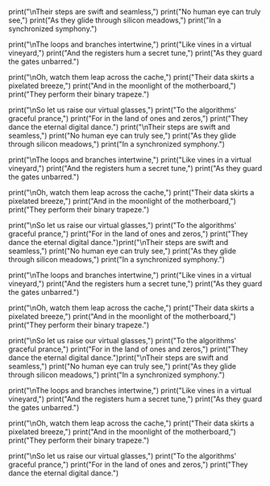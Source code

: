 print("\nTheir steps are swift and seamless,")
print("No human eye can truly see,")
print("As they glide through silicon meadows,")
print("In a synchronized symphony.")

print("\nThe loops and branches intertwine,")
print("Like vines in a virtual vineyard,")
print("And the registers hum a secret tune,")
print("As they guard the gates unbarred.")

print("\nOh, watch them leap across the cache,")
print("Their data skirts a pixelated breeze,")
print("And in the moonlight of the motherboard,")
print("They perform their binary trapeze.")

print("\nSo let us raise our virtual glasses,")
print("To the algorithms' graceful prance,")
print("For in the land of ones and zeros,")
print("They dance the eternal digital dance.")
print("\nTheir steps are swift and seamless,")
print("No human eye can truly see,")
print("As they glide through silicon meadows,")
print("In a synchronized symphony.")

print("\nThe loops and branches intertwine,")
print("Like vines in a virtual vineyard,")
print("And the registers hum a secret tune,")
print("As they guard the gates unbarred.")

print("\nOh, watch them leap across the cache,")
print("Their data skirts a pixelated breeze,")
print("And in the moonlight of the motherboard,")
print("They perform their binary trapeze.")

print("\nSo let us raise our virtual glasses,")
print("To the algorithms' graceful prance,")
print("For in the land of ones and zeros,")
print("They dance the eternal digital dance.")print("\nTheir steps are swift and seamless,")
print("No human eye can truly see,")
print("As they glide through silicon meadows,")
print("In a synchronized symphony.")

print("\nThe loops and branches intertwine,")
print("Like vines in a virtual vineyard,")
print("And the registers hum a secret tune,")
print("As they guard the gates unbarred.")

print("\nOh, watch them leap across the cache,")
print("Their data skirts a pixelated breeze,")
print("And in the moonlight of the motherboard,")
print("They perform their binary trapeze.")

print("\nSo let us raise our virtual glasses,")
print("To the algorithms' graceful prance,")
print("For in the land of ones and zeros,")
print("They dance the eternal digital dance.")print("\nTheir steps are swift and seamless,")
print("No human eye can truly see,")
print("As they glide through silicon meadows,")
print("In a synchronized symphony.")

print("\nThe loops and branches intertwine,")
print("Like vines in a virtual vineyard,")
print("And the registers hum a secret tune,")
print("As they guard the gates unbarred.")

print("\nOh, watch them leap across the cache,")
print("Their data skirts a pixelated breeze,")
print("And in the moonlight of the motherboard,")
print("They perform their binary trapeze.")

print("\nSo let us raise our virtual glasses,")
print("To the algorithms' graceful prance,")
print("For in the land of ones and zeros,")
print("They dance the eternal digital dance.")
